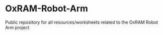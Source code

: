 # OxRAM-Robot-Arm
Public repository for all resources/worksheets related to the OxRAM Robot Arm project
